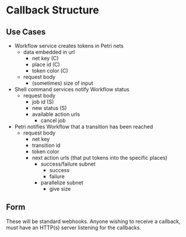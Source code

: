 # Callback Structure

## Use Cases
- Workflow service creates tokens in Petri nets
    - data embedded in url
        - net key (C)
        - place id (C)
        - token color (C)
    - request body
        - (sometimes) size of input
- Shell command services notify Workflow status
    - request body
        - job id (S)
        - new status (S)
        - available action urls
            - cancel job
- Petri notifies Workflow that a transition has been reached
    - request body
        - net key
        - transition id
        - token color
        - next action urls (that put tokens into the specific places)
            - success/failure subnet
                - success
                - failure
            - parallelize subnet
                - give size

## Form
These will be standard webhooks.  Anyone wishing to receive a callback, must
have an HTTP(s) server listening for the callbacks.
